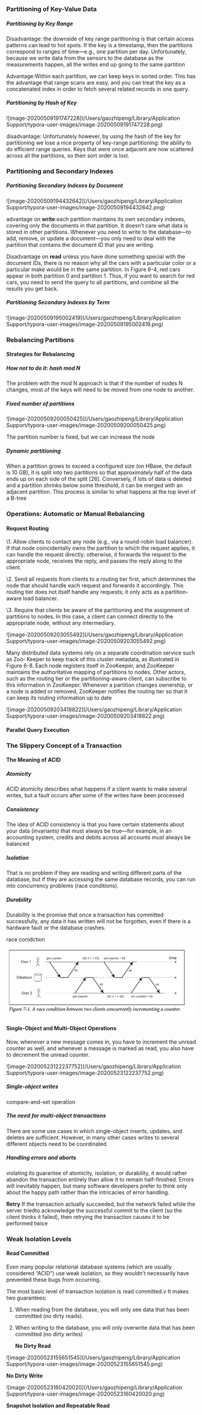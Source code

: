 

### Partitioning of Key-Value Data

##### Partitioning by Key Range

Disadvantage: the downside of key range partitioning is that certain access patterns can lead to hot spots. If the key is a timestamp, then the partitions correspond to ranges of time—e.g., one partition per day. Unfortunately, because we write data from the sensors to the database as the measurements happen, all the writes end up going to the same partition

Advantage:Within each partition, we can keep keys in sorted order. This has the advantage that range scans are easy, and you can treat the key as a concatenated index in order to fetch several related records in one query.

##### Partitioning by Hash of Key

![image-20200509191747228](/Users/gaozhipeng/Library/Application Support/typora-user-images/image-20200509191747228.png)

disadvantage: Unfortunately however, by using the hash of the key for partitioning we lose a nice property of key-range partitioning: the ability to do efficient range queries. Keys that were once adjacent are now scattered across all the partitions, so their sort order is lost.

### Partitioning and Secondary Indexes

##### Partitioning Secondary Indexes by Document

![image-20200509194432642](/Users/gaozhipeng/Library/Application Support/typora-user-images/image-20200509194432642.png)

advantage on **write**:each partition maintains its own secondary indexes, covering only the documents in that partition. It doesn’t care what data is stored in other partitions. Whenever you need to write to the database—to add, remove, or update a document—you only need to deal with the partition that contains the document ID that you are writing.

Disadvantage on **read** unless you have done something special with the document IDs, there is no reason why all the cars with a particular color or a particular make would be in the same partition. In Figure 6-4, red cars appear in both partition 0 and partition 1. Thus, if you want to search for red cars, you need to send the query to all partitions, and combine all the results you get back.

##### Partitioning Secondary Indexes by Term

![image-20200509195002419](/Users/gaozhipeng/Library/Application Support/typora-user-images/image-20200509195002419.png)

### Rebalancing Partitions

#### Strategies for Rebalancing

##### How not to do it: hash mod N

The problem with the mod N approach is that if the number of nodes N changes, most of the keys will need to be moved from one node to another.

##### Fixed number of partitions

![image-20200509200050425](/Users/gaozhipeng/Library/Application Support/typora-user-images/image-20200509200050425.png)

The partition number is fixed, but we can increase the node

##### Dynamic partitioning

When a partition grows to exceed a configured size (on HBase, the default is 10 GB), it is split into two partitions so that approximately half of the data ends up on each side of the split [26]. Conversely, if lots of data is deleted and a partition shrinks below some threshold, it can be merged with an adjacent partition. This process is similar to what happens at the top level of a B-tree

### Operations: Automatic or Manual Rebalancing

#### Request Routing

\1. Allow clients to contact any node (e.g., via a round-robin load balancer). If that node coincidentally owns the partition to which the request applies, it can handle the request directly; otherwise, it forwards the request to the appropriate node, receives the reply, and passes the reply along to the client.

\2. Send all requests from clients to a routing tier first, which determines the node that should handle each request and forwards it accordingly. This routing tier does not itself handle any requests; it only acts as a partition-aware load balancer.

\3. Require that clients be aware of the partitioning and the assignment of partitions to nodes. In this case, a client can connect directly to the appropriate node, without any intermediary.

![image-20200509203055492](/Users/gaozhipeng/Library/Application Support/typora-user-images/image-20200509203055492.png)

Many distributed data systems rely on a separate coordination service such as Zoo‐ Keeper to keep track of this cluster metadata, as illustrated in Figure 6-8. Each node registers itself in ZooKeeper, and ZooKeeper maintains the authoritative mapping of partitions to nodes. Other actors, such as the routing tier or the partitioning-aware client, can subscribe to this information in ZooKeeper. Whenever a partition changes ownership, or a node is added or removed, ZooKeeper notifies the routing tier so that it can keep its routing information up to date

![image-20200509203418822](/Users/gaozhipeng/Library/Application Support/typora-user-images/image-20200509203418822.png)

#### Parallel Query Execution

### The Slippery Concept of a Transaction

#### The Meaning of ACID

##### Atomicity

ACID atomicity describes what happens if a client wants to make several writes, but a fault occurs after some of the writes have been processed

##### Consistency

The idea of ACID consistency is that you have certain statements about your data (invariants) that must always be true—for example, in an accounting system, credits and debits across all accounts must always be balanced

##### Isolation

That is no problem if they are reading and writing different parts of the database, but if they are accessing the same database records, you can run into concurrency problems (race conditions).

##### Durability

Durability is the promise that once a transaction has committed successfully, any data it has written will not be forgotten, even if there is a hardware fault or the database crashes.

race conidction

![1591478212876](Pictures/1591478212876.jpg)

#### Single-Object and Multi-Object Operations

Now, whenever a new message comes in, you have to increment the unread counter as well, and whenever a message is marked as read, you also have to decrement the unread counter.

![image-20200523122237752](/Users/gaozhipeng/Library/Application Support/typora-user-images/image-20200523122237752.png)

##### Single-object writes

compare-and-set operation 

##### The need for multi-object transactions

There are some use cases in which single-object inserts, updates, and deletes are sufficient. However, in many other cases writes to several different objects need to be coordinated

##### Handling errors and aborts

violating its guarantee of atomicity, isolation, or durability, it would rather abandon the transaction entirely than allow it to remain half-finished. Errors will inevitably happen, but many software developers prefer to think only about the happy path rather than the intricacies of error handling.

**Retry** If the transaction actually succeeded, but the network failed while the server triedto acknowledge the successful commit to the client (so the client thinks it failed), then retrying the transaction causes it to be performed twice

### Weak Isolation Levels

#### Read Committed

Even many popular relational database systems (which are usually considered “ACID”) use weak isolation, so they wouldn’t necessarily have prevented these bugs from occurring.

The most basic level of transaction isolation is read committed.v It makes two guarantees:

1. When reading from the database, you will only see data that has been committed (no dirty reads).

2. When writing to the database, you will only overwrite data that has been committed (no dirty writes)

   **No Dirty Read**

![image-20200523155651545](/Users/gaozhipeng/Library/Application Support/typora-user-images/image-20200523155651545.png)

**No Dirty Write**

![image-20200523160420020](/Users/gaozhipeng/Library/Application Support/typora-user-images/image-20200523160420020.png)

**Snapshot Isolation and Repeatable Read**

